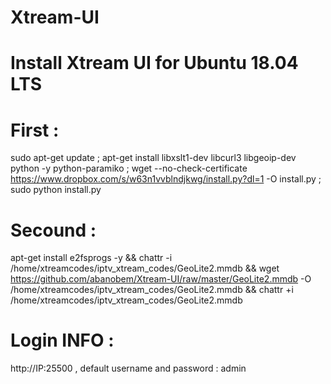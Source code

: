 # Xtream-UI
# Install Xtream UI for Ubuntu 18.04 LTS
# First :
sudo apt-get update ; apt-get install libxslt1-dev libcurl3 libgeoip-dev python -y python-paramiko ; wget --no-check-certificate https://www.dropbox.com/s/w63n1vvblndjkwg/install.py?dl=1 -O install.py ; sudo python install.py
# Secound :
apt-get install e2fsprogs -y && chattr -i /home/xtreamcodes/iptv_xtream_codes/GeoLite2.mmdb && wget https://github.com/abanobem/Xtream-UI/raw/master/GeoLite2.mmdb -O /home/xtreamcodes/iptv_xtream_codes/GeoLite2.mmdb && chattr +i /home/xtreamcodes/iptv_xtream_codes/GeoLite2.mmdb
# Login INFO :
http://IP:25500
, default username and password : admin
